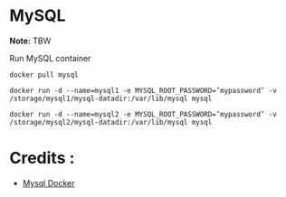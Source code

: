 # MySQL

**Note:** TBW



Run MySQL container
```
docker pull mysql

docker run -d --name=mysql1 -e MYSQL_ROOT_PASSWORD=’mypassword’ -v /storage/mysql1/mysql-datadir:/var/lib/mysql mysql

docker run -d --name=mysql2 -e MYSQL_ROOT_PASSWORD=’mypassword’ -v /storage/mysql2/mysql-datadir:/var/lib/mysql mysql
```

# Credits :

  * [Mysql Docker]([file](https://severalnines.com/blog/mysql-docker-building-container-image))
